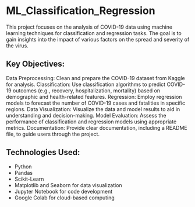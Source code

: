 # ML_Classification_Regression

This project focuses on the analysis of COVID-19 data using machine learning techniques for classification and regression tasks. The goal is to gain insights into the impact of various factors on the spread and severity of the virus.

## Key Objectives:

Data Preprocessing: Clean and prepare the COVID-19 dataset from Kaggle for analysis.
Classification: Use classification algorithms to predict COVID-19 outcomes (e.g., recovery, hospitalization, mortality) based on demographic and health-related features.
Regression: Employ regression models to forecast the number of COVID-19 cases and fatalities in specific regions.
Data Visualization: Visualize the data and model results to aid in understanding and decision-making.
Model Evaluation: Assess the performance of classification and regression models using appropriate metrics.
Documentation: Provide clear documentation, including a README file, to guide users through the project.

## Technologies Used:

- Python
- Pandas
- Scikit-Learn
- Matplotlib and Seaborn for data visualization
- Jupyter Notebook for code development
- Google Colab for cloud-based computing
